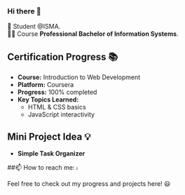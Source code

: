 ### Hi there 👋
🌱 Student @ISMA.  
🧑‍🎓 Course **Professional Bachelor of Information Systems**.

## Certification Progress 📚
- **Course:** Introduction to Web Development
- **Platform:** Coursera
- **Progress:** 100% completed
- **Key Topics Learned:**
  - HTML & CSS basics
  - JavaScript interactivity
 
## Mini Project Idea 💡
 - **Simple Task Organizer**

##📫 How to reach me: [<img width="10" height="10" alt="image" src="https://github.com/user-attachments/assets/e52b9f9a-fb40-41ef-ba3f-d5d304044d4c" />
](https://www.instagram.com/achusubhash8_/)
<!--
**achusubhash/achusubhash** is a ✨ _special_ ✨ repository because its `README.md` (this file) appears on your GitHub profile.

Here are some ideas to get you started:

- 🔭 I’m currently working on ...
- 🌱 I’m currently learning ...
- 👯 I’m looking to collaborate on ...
- 🤔 I’m looking for help with ...
- 💬 Ask me about ...
- 📫 How to reach me: ...
- 😄 Pronouns: ...
- ⚡ Fun fact: ...
-->
Feel free to check out my progress and projects here! 😃
